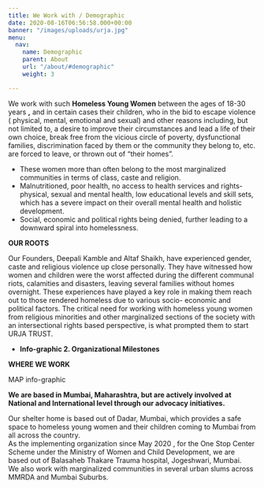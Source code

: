 ```yaml
---
title: We Work with / Demographic
date: 2020-08-16T06:56:58.000+00:00
banner: "/images/uploads/urja.jpg"
menu:
  nav:
    name: Demographic
    parent: About
    url: "/about/#demographic"
    weight: 3

---
```

We work with such **Homeless Young Women** between the ages of 18-30 years **,** and in certain cases their children, who in the bid to escape violence ( physical, mental, emotional and sexual) and other reasons including, but not limited to, a desire to improve their circumstances and lead a life of their own choice, break free from the vicious circle of poverty, dysfunctional families, discrimination faced by them or the community they belong to, etc. are forced to leave, or thrown out of “their homes”.

* These women more than often belong to the most marginalized communities in terms of class, caste and religion.
* Malnutritioned, poor health, no access to health services and rights- physical, sexual and mental health, low educational levels and skill sets, which has a severe impact on their overall mental health and holistic development.
* Social, economic and political rights being denied, further leading to a downward spiral into homelessness.

**OUR ROOTS**

Our Founders, Deepali Kamble and Altaf Shaikh, have experienced gender, caste and religious violence up close personally. They have witnessed how women and children were the worst affected during the different communal riots, calamities and disasters, leaving several families without homes overnight. These experiences have played a key role in making them reach out to those rendered homeless due to various socio- economic and political factors. The critical need for working with homeless young women from religious minorities and other marginalized sections of the society with an intersectional rights based perspective, is what prompted them to start URJA TRUST.

* **Info-graphic 2. Organizational Milestones**

**WHERE WE WORK**

MAP info-graphic

**We are based in Mumbai, Maharashtra, but are actively involved at National and International level through our advocacy initiatives.**

Our shelter home is based out of Dadar, Mumbai, which provides a safe space to homeless young women and their children coming to Mumbai from all across the country.  
As the implementing organization since May 2020 , for the One Stop Center Scheme under the Ministry of Women and Child Development, we are based out of Balasaheb Thakare Trauma hospital, Jogeshwari, Mumbai.  
We also work with marginalized communities in several urban slums across MMRDA and Mumbai Suburbs.
